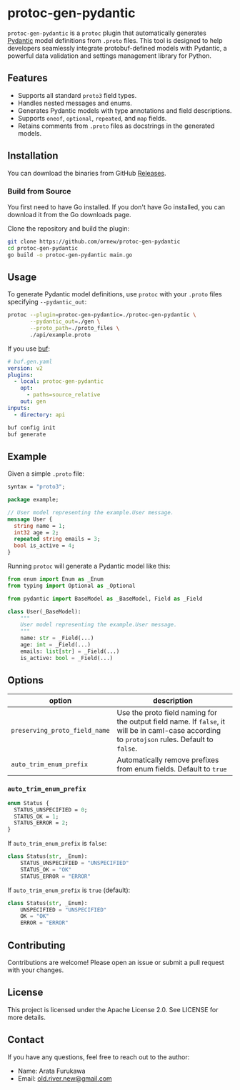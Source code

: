 # protoc-gen-pydantic

`protoc-gen-pydantic` is a `protoc` plugin that automatically generates [Pydantic](https://docs.pydantic.dev/) model definitions from `.proto` files. This tool is designed to help developers seamlessly integrate protobuf-defined models with Pydantic, a powerful data validation and settings management library for Python.

## Features

- Supports all standard `proto3` field types.
- Handles nested messages and enums.
- Generates Pydantic models with type annotations and field descriptions.
- Supports `oneof`, `optional`, `repeated`, and `map` fields.
- Retains comments from `.proto` files as docstrings in the generated models.

## Installation

You can download the binaries from GitHub [Releases](https://github.com/ornew/protoc-gen-pydantic/releases).

### Build from Source

You first need to have Go installed. If you don't have Go installed, you can download it from the Go downloads page.

Clone the repository and build the plugin:

```sh
git clone https://github.com/ornew/protoc-gen-pydantic
cd protoc-gen-pydantic
go build -o protoc-gen-pydantic main.go
```

## Usage

To generate Pydantic model definitions, use `protoc` with your `.proto` files specifying `--pydantic_out`:

```sh
protoc --plugin=protoc-gen-pydantic=./protoc-gen-pydantic \
       --pydantic_out=./gen \
       --proto_path=./proto_files \
       ./api/example.proto
```

If you use [buf](https://buf.build/):

```yaml
# buf.gen.yaml
version: v2
plugins:
  - local: protoc-gen-pydantic
    opt:
      - paths=source_relative
    out: gen
inputs:
  - directory: api
```

```sh
buf config init
buf generate
```

## Example

Given a simple `.proto` file:

```proto
syntax = "proto3";

package example;

// User model representing the example.User message.
message User {
  string name = 1;
  int32 age = 2;
  repeated string emails = 3;
  bool is_active = 4;
}
```

Running `protoc` will generate a Pydantic model like this:

```python
from enum import Enum as _Enum
from typing import Optional as _Optional

from pydantic import BaseModel as _BaseModel, Field as _Field

class User(_BaseModel):
    """
    User model representing the example.User message.
    """
    name: str = _Field(...)
    age: int = _Field(...)
    emails: list[str] = _Field(...)
    is_active: bool = _Field(...)
```

## Options

| option | description |
|--------|-------------|
| `preserving_proto_field_name` | Use the proto field naming for the output field name. If `false`, it will be in caml-case according to `protojson` rules. Default to `false`. |
| `auto_trim_enum_prefix` | Automatically remove prefixes from enum fields. Default to `true` |

### `auto_trim_enum_prefix`

```proto
enum Status {
  STATUS_UNSPECIFIED = 0;
  STATUS_OK = 1;
  STATUS_ERROR = 2;
}
```

If `auto_trim_enum_prefix` is `false`:

```python
class Status(str, _Enum):
    STATUS_UNSPECIFIED = "UNSPECIFIED"
    STATUS_OK = "OK"
    STATUS_ERROR = "ERROR"
```

If `auto_trim_enum_prefix` is `true` (default):

```python
class Status(str, _Enum):
    UNSPECIFIED = "UNSPECIFIED"
    OK = "OK"
    ERROR = "ERROR"
```

## Contributing

Contributions are welcome! Please open an issue or submit a pull request with your changes.

## License

This project is licensed under the Apache License 2.0. See LICENSE for more details.

## Contact

If you have any questions, feel free to reach out to the author:

- Name: Arata Furukawa
- Email: old.river.new@gmail.com
